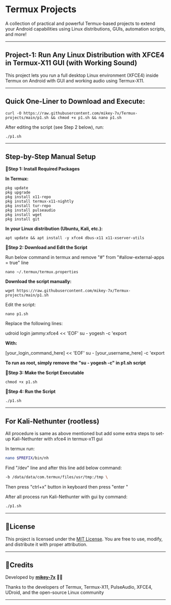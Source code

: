 # Termux Projects

A collection of practical and powerful Termux-based projects to extend your Android capabilities using Linux distributions, GUIs, automation scripts, and more!


---

## **Project-1: Run Any Linux Distribution with XFCE4 in Termux-X11 GUI (with Working Sound)**

This project lets you run a full desktop Linux environment (XFCE4) inside Termux on Android with GUI and working audio using Termux-X11.


---

## **Quick One-Liner to Download and Execute:**

```
curl -O https://raw.githubusercontent.com/mikey-7x/Termux-projects/main/p1.sh && chmod +x p1.sh && nano p1.sh
```

After editing the script (see Step 2 below), run:

```
./p1.sh
```


---

## **Step-by-Step Manual Setup**

**🦞Step 1: Install Required Packages**

**In Termux:**

```
pkg update
pkg upgrade
pkg install x11-repo
pkg install termux-x11-nightly
pkg install tur-repo
pkg install pulseaudio
pkg install wget
pkg install git
```

**In your Linux distribution (Ubuntu, Kali, etc.):**

```
apt update && apt install -y xfce4 dbus-x11 x11-xserver-utils
```

**🦞Step 2: Download and Edit the Script**

Run below command in termux and remove "#" from "#allow-external-apps = true" line

```
nano ~/.termux/termux.properties
```

**Download the script manually:**

```
wget https://raw.githubusercontent.com/mikey-7x/Termux-projects/main/p1.sh
```

Edit the script:

```
nano p1.sh
```

Replace the following lines:

udroid login jammy:xfce4 << 'EOF'
su - yogesh -c 'export

**With:**

[your_login_command_here] << 'EOF'
su - [your_username_here] -c 'export

**To run as root, simply remove the "su - yogesh -c" in p1.sh script**

**🦞Step 3: Make the Script Executable**

```
chmod +x p1.sh
```

**🦞Step 4: Run the Script**

```
./p1.sh
```
---
## **For Kali-Nethunter (rootless)**
All procedure is same as above mentioned but add some extra steps to set-up Kali-Nethunter with xfce4 in termux-x11 gui

In termux run:
```sh
nano $PREFIX/bin/nh
```
Find "/dev" line and after this line add below command:
```sh
-b /data/data/com.termux/files/usr/tmp:/tmp \
```
Then press "ctrl+x" button in keyboard then press  "enter "

After all process run Kali-Nethunter with gui by command:
```sh
./p1.sh
```
---
## **📜License**

This project is licensed under the 
[MIT License](LICENSE).
You are free to use, modify, and distribute it with proper attribution.


---

## **📜Credits**

Developed by **[mikey-7x](https://github.com/mikey-7x)** 🚀🔥  

Thanks to the developers of Termux, Termux-X11, PulseAudio, XFCE4, UDroid, and the open-source Linux community

---
